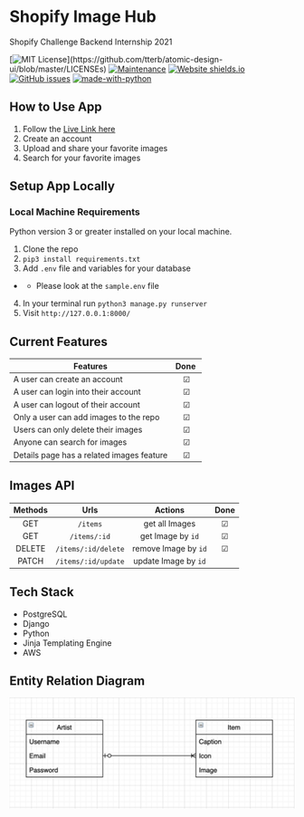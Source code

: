 # Shopify Image Hub 
Shopify Challenge Backend Internship 2021 
<br/>

[![MIT License](https://img.shields.io/apm/l/atomic-design-ui.svg?)](https://github.com/tterb/atomic-design-ui/blob/master/LICENSEs)
[![Maintenance](https://img.shields.io/badge/Maintained%3F-yes-green.svg)](https://github.com/jayceazua/shopify_image_hub/commits/main)
[![Website shields.io](https://img.shields.io/website-up-down-green-red/http/shields.io.svg)](https://shopify-image-hub-2021.herokuapp.com/)
[![GitHub issues](https://img.shields.io/github/issues/Naereen/StrapDown.js.svg)](https://github.com/jayceazua/shopify_image_hub/issues)
[![made-with-python](https://img.shields.io/badge/Made%20with-Python-1f425f.svg)](https://www.python.org/)



## How to Use App
1. Follow the [Live Link here](https://shopify-image-hub-2021.herokuapp.com/)
2. Create an account
3. Upload and share your favorite images
4. Search for your favorite images

## Setup App Locally
### Local Machine Requirements
Python version 3 or greater installed on your local machine. 
1. Clone the repo 
2. `pip3 install requirements.txt`
3. Add `.env` file and variables for your database
- - Please look at the `sample.env` file
4. In your terminal run `python3 manage.py runserver`
5. Visit `http://127.0.0.1:8000/`

## Current Features

| Features                                   | Done ️   |
| ------------------------------------------ | :------:  |
| A user can create an account               |     ☑     |
| A user can login into their account        |     ☑     |
| A user can logout of their account         |     ☑     |
| Only a user can add images to the repo     |     ☑     |
| Users can only delete their images         |     ☑     |
| Anyone can search for images               |     ☑     |
| Details page has a related images feature  |     ☑     |

## Images API

| Methods    | Urls                | Actions              | Done |
|  :------:  |  :------:           |  :------:            | :-----:|
| GET        | `/items`            | get all Images       | ☑ |
| GET        | `/items/:id`        | get Image by `id`    | ☑ |
| DELETE     | `/items/:id/delete` | remove Image by `id` | ☑ |
| PATCH      | `/items/:id/update` | update Image by `id` |   |

## Tech Stack
- PostgreSQL
- Django
- Python
- Jinja Templating Engine
- AWS

## Entity Relation Diagram
![Entity Relation Diagram](erd.png)

